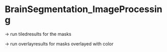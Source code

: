 # BrainSegmentation_ImageProcessing

-> run tiledresults for the masks

-> run overlayresults for masks overlayed with color

